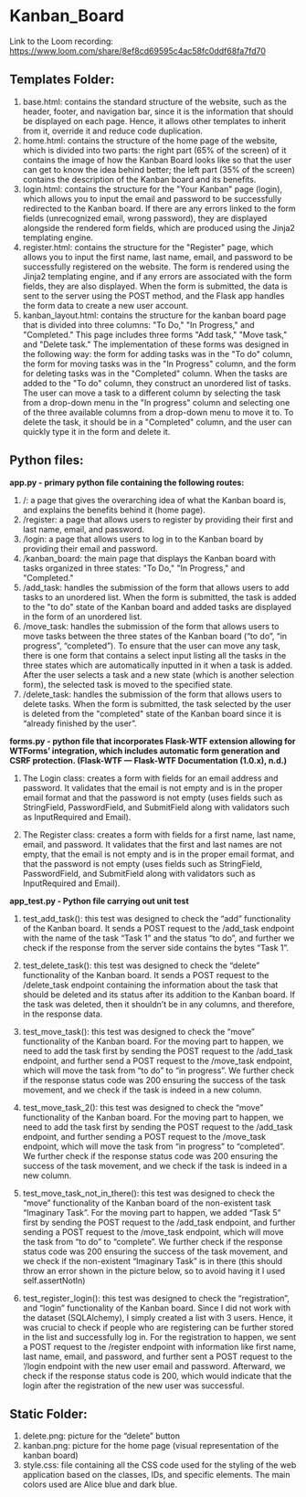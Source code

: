 # Kanban_Board

Link to the Loom recording: https://www.loom.com/share/8ef8cd69595c4ac58fc0ddf68fa7fd70

## Templates Folder:
1. base.html: contains the standard structure of the website, such as the header, footer, and navigation bar, since it is the information that should be displayed on each page. Hence, it allows other templates to inherit from it, override it and reduce code duplication.
2. home.html: contains the structure of the home page of the website, which is divided into two parts: the right part (65% of the screen) of it contains the image of how the Kanban Board looks like so that the user can get to know the idea behind better; the left part (35% of the screen) contains the description of the Kanban board and its benefits. 
3. login.html: contains the structure for the "Your Kanban" page (login), which allows you to input the email and password to be successfully redirected to the Kanban board. If there are any errors linked to the form fields (unrecognized email, wrong password), they are displayed alongside the rendered form fields, which are produced using the Jinja2 templating engine.
4. register.html: contains the structure for the "Register" page, which allows you to input the first name, last name, email, and password to be successfully registered on the website. The form is rendered using the Jinja2 templating engine, and if any errors are associated with the form fields, they are also displayed. When the form is submitted, the data is sent to the server using the POST method, and the Flask app handles the form data to create a new user account.
5. kanban_layout.html: contains the structure for the kanban board page that is divided into three columns: "To Do," "In Progress," and "Completed." This page includes three forms "Add task," "Move task," and "Delete task." The implementation of these forms was designed in the following way: the form for adding tasks was in the "To do" column, the form for moving tasks was in the "In Progress" column, and the form for deleting tasks was in the "Completed" column. When the tasks are added to the "To do" column, they construct an unordered list of tasks. The user can move a task to a different column by selecting the task from a drop-down menu in the "In progress" column and selecting one of the three available columns from a drop-down menu to move it to. To delete the task, it should be in a "Completed" column, and the user can quickly type it in the form and delete it. 


## Python files: 
**app.py - primary python file containing the following routes:**
1. /: a page that gives the overarching idea of what the Kanban board is, and explains the benefits behind it (home page).
2. /register: a page that allows users to register by providing their first and last name, email, and password. 
3. /login: a page that allows users to log in to the Kanban board by providing their email and password.
4. /kanban_board: the main page that displays the Kanban board with tasks organized in three states: "To Do," "In Progress," and "Completed."
5. /add_task: handles the submission of the form that allows users to add tasks to an unordered list. When the form is submitted, the task is added to the "to do" state of the Kanban board and added tasks are displayed in the form of an unordered list.
6. /move_task: handles the submission of the form that allows users to move tasks between the three states of the Kanban board (“to do”, “in progress”, “completed”). To ensure that the user can move any task, there is one form that contains a select input listing all the tasks in the three states which are automatically inputted in it when a task is added. After the user selects a task and a new state (which is another selection form), the selected task is moved to the specified state.
7. /delete_task: handles the submission of the form that allows users to delete tasks. When the form is submitted, the task selected by the user is deleted from the "completed" state of the Kanban board since it is “already finished by the user”.


**forms.py - python file that incorporates Flask-WTF extension allowing for WTForms’ integration, which includes automatic form generation and CSRF protection. (Flask-WTF — Flask-WTF Documentation (1.0.x), n.d.)**

1. The Login class: creates a form with fields for an email address and password. It validates that the email is not empty and is in the proper email format and that the password is not empty (uses fields such as StringField, PasswordField, and SubmitField along with validators such as InputRequired and Email).

2. The Register class: creates a form with fields for a first name, last name, email, and password. It validates that the first and last names are not empty, that the email is not empty and is in the proper email format, and that the password is not empty (uses fields such as StringField, PasswordField, and SubmitField along with validators such as InputRequired and Email).


**app_test.py - Python file carrying out unit test**
1. test_add_task(): this test was designed to check the “add” functionality of the Kanban board. It sends a POST request to the /add_task endpoint with the name of the task “Task 1” and the status “to do”, and further we check if the response from the server side contains the bytes “Task 1”. 
2. test_delete_task(): this test was designed to check the “delete” functionality of the Kanban board. It sends a POST request to the /delete_task endpoint containing the information about the task that should be deleted and its status after its addition to the Kanban board. If the task was deleted, then it shouldn’t be in any columns, and therefore, in the response data. 
3. test_move_task(): this test was designed to check the “move” functionality of the Kanban board. For the moving part to happen, we need to add the task first by sending the POST request to the /add_task endpoint, and further send a POST request to the /move_task endpoint, which will move the task from “to do” to “in progress”. We further check if the response status code was 200 ensuring the success of the task movement, and we check if the task is indeed in a new column. 
4. test_move_task_2(): this test was designed to check the “move” functionality of the Kanban board. For the moving part to happen, we need to add the task first by sending the POST request to the /add_task endpoint, and further sending a POST request to the /move_task endpoint, which will move the task from “in progress” to “completed”. We further check if the response status code was 200 ensuring the success of the task movement, and we check if the task is indeed in a new column. 
5. test_move_task_not_in_there(): this test was designed to check the “move” functionality of the Kanban board of the non-existent task “Imaginary Task”. For the moving part to happen, we added “Task 5” first by sending the POST request to the /add_task endpoint, and further sending a POST request to the /move_task endpoint, which will move the task from “to do” to “complete”. We further check if the response status code was 200 ensuring the success of the task movement, and we check if the non-existent “Imaginary Task” is in there (this should throw an error shown in the picture below, so to avoid having it I used self.assertNotIn)

6. test_register_login(): this test was designed to check the “registration”, and “login” functionality of the Kanban board. Since I did not work with the dataset (SQLAlchemy), I simply created a list with 3 users. Hence, it was crucial to check if people who are registering can be further stored in the list and successfully log in. For the registration to happen, we sent a POST request to the /register endpoint with information like first name, last name, email, and password, and further sent a POST request to the ‘/login endpoint with the new user email and password. Afterward, we check if the response status code is 200, which would indicate that the login after the registration of the new user was successful. 



## Static Folder:
1. delete.png: picture for the “delete” button
2. kanban.png: picture for the home page (visual representation of the kanban board)
3. style.css: file containing all the CSS code used for the styling of the web application based on the classes, IDs, and specific elements. The main colors used are Alice blue and dark blue. 
